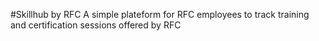 #Skillhub by RFC
A simple plateform for RFC employees to track training and certification sessions offered by RFC